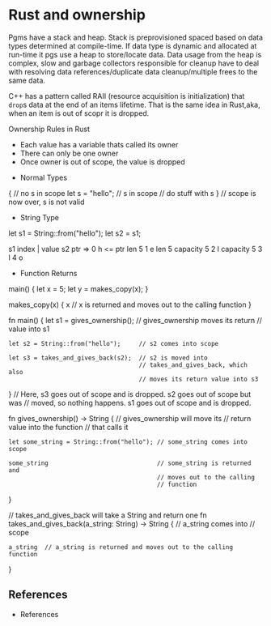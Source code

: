# Rust and ownership

Pgms have a stack and heap. Stack is preprovisioned spaced based on data types determined at compile-time. If data type is dynamic and allocated at run-time it pgs use a heap to store/locate data. Data usage from the heap is complex, slow and garbage collectors responsible for cleanup have to deal with resolving data references/duplicate data cleanup/multiple frees to the same data.

C++ has a pattern called RAII (resource acquisition is initialization) that `drop`s data at the end of an items lifetime. That is the same idea in Rust,aka, when an item is out of scopr it is dropped.

Ownership Rules in Rust
* Each value has a variable thats called its owner
* There can only be one owner
* Once owner is out of scope, the value is dropped

- Normal Types

{ // no s in scope
  let s = "hello"; // s in scope
 // do stuff with s
}  // scope is now over, s is not valid

- String Type

let s1 = String::from("hello");
let s2 = s1;

s1 		index | value		s2
ptr         =>   0	h	 <=	ptr
len 5		 1      e		len 5
capacity 5 	 2	l		capacity 5
		 3 	l
		 4	o


- Function Returns

main() {
    let x = 5;
    let y = makes_copy(x); 
}

makes_copy(x) {
   x // x is returned and moves out to the calling function
}

fn main() {
    let s1 = gives_ownership();         // gives_ownership moves its return
                                        // value into s1

    let s2 = String::from("hello");     // s2 comes into scope

    let s3 = takes_and_gives_back(s2);  // s2 is moved into
                                        // takes_and_gives_back, which also
                                        // moves its return value into s3
} // Here, s3 goes out of scope and is dropped. s2 goes out of scope but was
  // moved, so nothing happens. s1 goes out of scope and is dropped.

fn gives_ownership() -> String {             // gives_ownership will move its
                                             // return value into the function
                                             // that calls it

    let some_string = String::from("hello"); // some_string comes into scope

    some_string                              // some_string is returned and
                                             // moves out to the calling
                                             // function
}

// takes_and_gives_back will take a String and return one
fn takes_and_gives_back(a_string: String) -> String { // a_string comes into
                                                      // scope

    a_string  // a_string is returned and moves out to the calling function
}



## References



- References
